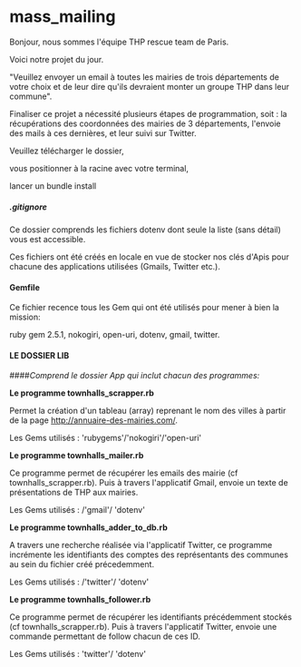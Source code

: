# mass_mailing

Bonjour, nous sommes l'équipe THP rescue team de Paris.

Voici notre projet du jour.

"Veuillez envoyer un email à toutes les mairies de trois départements de votre choix et de leur dire qu'ils devraient monter un groupe THP dans leur commune".

Finaliser ce projet a nécessité plusieurs étapes de programmation, soit : la récupérations des coordonnées des mairies de 3 départements, l'envoie des mails à ces dernières, et leur suivi sur Twitter.

Veuillez télécharger le dossier,

vous positionner à la racine avec votre terminal,

lancer un bundle install



##### .gitignore

Ce dossier comprends les fichiers dotenv dont seule la liste (sans détail) vous est accessible.

Ces fichiers ont été créés en locale en vue de stocker nos clés d'Apis pour chacune des applications utilisées (Gmails, Twitter etc.).

#### Gemfile

Ce fichier recence tous les Gem qui ont été utilisés pour mener à bien la mission:

ruby gem 2.5.1, nokogiri, open-uri, dotenv, gmail, twitter.

#### **LE DOSSIER LIB**

####*Comprend le dossier App qui inclut chacun des programmes:*

**Le programme townhalls_scrapper.rb**

Permet la création d'un tableau (array) reprenant le nom des villes à partir de la page http://annuaire-des-mairies.com/.

Les Gems utilisés : 'rubygems'/'nokogiri'/'open-uri'

**Le programme townhalls_mailer.rb**

Ce programme permet de récupérer les emails des mairie (cf townhalls_scrapper.rb). Puis à travers l'applicatif Gmail, envoie un texte de présentations de THP aux mairies.

Les Gems utilisés : /'gmail'/ 'dotenv'

**Le programme townhalls_adder_to_db.rb**

A travers une recherche réalisée via l'applicatif Twitter, ce programme incrémente les identifiants des comptes des représentants des communes au sein du fichier créé précedemment.  

Les Gems utilisés : /'twitter'/ 'dotenv'

**Le programme townhalls_follower.rb**

Ce programme permet de récupérer les identifiants précédemment stockés (cf townhalls_scrapper.rb). Puis à travers l'applicatif Twitter, envoie une commande permettant de follow chacun de ces ID.

Les Gems utilisés : 'twitter'/ 'dotenv'
